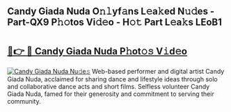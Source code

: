 ## Candy Giada Nuda O𝚗𝚕yf𝚊ns L𝚎a𝚔ed N𝚞𝚍es - Part-QX9 P𝚑𝚘tos Vi𝚍𝚎o - H𝚘𝚝 Part L𝚎a𝚔s LEoB1

# <h2><a href="http://kf6rqi.oniu.top/?m=Candy+Giada+Nuda">🔗👉 🔴 Candy Giada Nuda P𝚑ot𝚘𝚜 V𝚒d𝚎o</a></h2>

[![Candy Giada Nuda Nu𝚍e𝚜](https://i.imgur.com/0qMVB7G.gif)](http://kf6rqi.oniu.top/?m=Candy+Giada+Nuda)
Web-based performer and digital artist Candy Giada Nuda, acclaimed for sharing dance and lifestyle ideas through solo and collaborative dance acts and short films. Selfless volunteer Candy Giada Nuda, famed for their generosity and commitment to serving their community.  
